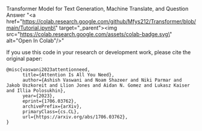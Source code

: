 Transformer Model for Text Generation, Machine Translate, and Question Answer "<a href=\"https://colab.research.google.com/github/Mfys212/Transformer/blob/main/Tutorial.ipynb\" target=\"_parent\"><img src=\"https://colab.research.google.com/assets/colab-badge.svg\" alt=\"Open In Colab\"/></a>"

If you use this code in your research or development work, please cite the original paper:
```
@misc{vaswani2023attentionneed,
      title={Attention Is All You Need}, 
      author={Ashish Vaswani and Noam Shazeer and Niki Parmar and Jakob Uszkoreit and Llion Jones and Aidan N. Gomez and Lukasz Kaiser and Illia Polosukhin},
      year={2023},
      eprint={1706.03762},
      archivePrefix={arXiv},
      primaryClass={cs.CL},
      url={https://arxiv.org/abs/1706.03762}, 
}
```
